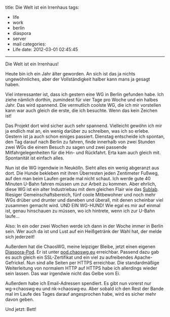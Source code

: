 title: Die Welt ist ein Irrenhaus
tags:
  - life
  - work
  - berlin
  - diaspora
  - server
  - mail
categories:
  - Life
date: 2012-03-01 02:45:45
---

Die Welt ist ein Irrenhaus!

Heute bin ich ein Jahr älter geworden. An sich ist das ja nichts ungewöhnliches, aber der Vollständigkeit halber kann mans ja gesagt haben.

Viel interessanter ist, dass ich gestern eine WG in Berlin gefunden habe. Ich ziehe nämlich dorthin, zumindest für vier Tage pro Woche und ein halbes Jahr. Das wird spannend. Die vermutlich coolste WG, die ich mir vorstellen kann war auch gleich die erste, die ich besuchte. Wenn das kein Zeichen ist!

Das Projekt dort wird sicher auch sehr spannend. Vielleicht gewöhn ich mir ja endlich mal an, ein wenig darüber zu schreiben, was ich so erlebe. Gestern ist ja auch schon einiges passiert. Dienstag entscheide ich spontan, den Tag darauf nach Berlin zu fahren, finde innerhalb von zwei Stunden zwei WGs die einem Besuch zu sagen und zwei passende Mitfahrgelegenheiten für die Hin- und Rückfahrt. Erta kam auch gleich mit. Spontanität ist einfach alles.

Nun ist die WG irgendwie in Neukölln. Sieht alles ein wenig abgeranzt aus dort. Die Hunde bekleben mit ihren Überresten jeden Zentimeter Fußweg, auf den man beim Laufen gerade mal nicht schaut. Ich werde gute 40 Minuten U-Bahn fahren müssen um zur Arbeit zu kommen. Aber ehrlich, diese WG ist ein alter Industriebau mit dem gleichen Flair wie das [Sublab](http://sublab.org). Riesiger Gemeinschaftsbereich, fünf coole Mitbewohner und noch mehr WGs drüber und drunter und daneben und überall, mit denen scheinbar viel zusammen gemacht wird. <span class="caps">UND</span> <span class="caps">EIN</span> WG-<span class="caps">HUND</span>! Wie egal es mir auf einmal ist, genau hinschauen zu müssen, wo ich hintrete, wenn ich zur U-Bahn laufe…

Also: In ein oder zwei Wochen werde ich dann in der Woche immer in Berlin sein. Wer auch da ist und Lust auf ein Heißgetränk der Wahl hat, der melde sich jederzeit!

Außerdem hat die ChaosWG, meine leipziger Bleibe, jetzt einen eigenen [Diaspora-Pod](http://de.wikipedia.org/wiki/Diaspora_(Software)). Er ist unter [pod.chaoswg.eu](https://pod.chaoswg.eu) erreichbar. Passend dazu gab es auch gleich ein <span class="caps">SSL</span>-Zertifikat und ein viel zu aufreibendes Apache-Gefrickel. Nun sind alle Seiten per <span class="caps">HTTPS</span> erreichbar. Die standardmäßige Weiterleitung von normalem <span class="caps">HTTP</span> auf <span class="caps">HTTPS</span> habe ich allerdings wieder sein lassen. Das war irgendwie nicht das Gelbe vom Ei.

Außerdem habe ich Email-Adressen spendiert. Es gibt nun vorerst nur wg→chaoswg·eu und nk→chaoswg·eu. Aber sobald ich den Rest der Bande mal im Laufe des Tages darauf angesprochen habe, wird es sicher mehr davon geben.

Und jetzt: Bett!
